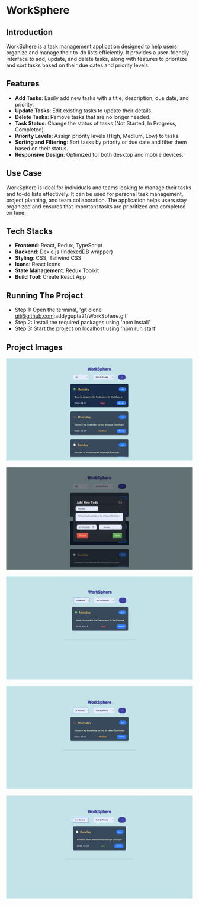 # WorkSphere

## Introduction
WorkSphere is a task management application designed to help users organize and manage their to-do lists efficiently. It provides a user-friendly interface to add, update, and delete tasks, along with features to prioritize and sort tasks based on their due dates and priority levels.

## Features
- **Add Tasks**: Easily add new tasks with a title, description, due date, and priority.
- **Update Tasks**: Edit existing tasks to update their details.
- **Delete Tasks**: Remove tasks that are no longer needed.
- **Task Status**: Change the status of tasks (Not Started, In Progress, Completed).
- **Priority Levels**: Assign priority levels (High, Medium, Low) to tasks.
- **Sorting and Filtering**: Sort tasks by priority or due date and filter them based on their status.
- **Responsive Design**: Optimized for both desktop and mobile devices.

## Use Case
WorkSphere is ideal for individuals and teams looking to manage their tasks and to-do lists effectively. It can be used for personal task management, project planning, and team collaboration. The application helps users stay organized and ensures that important tasks are prioritized and completed on time.

## Tech Stacks
- **Frontend**: React, Redux, TypeScript
- **Backend**: Dexie.js (IndexedDB wrapper)
- **Styling**: CSS, Tailwind CSS
- **Icons**: React Icons
- **State Management**: Redux Toolkit
- **Build Tool**: Create React App

## Running The Project

 - Step 1: Open the terminal, 'git clone git@github.com:addygupta21/WorkSphere.git'
 - Step 2: Install the required packages using 'npm install'
 - Step 3: Start the project on localhost using 'npm run start'


## Project Images

![Project Screenshot](images/Image_1.png)

![Project Screenshot](images/Image_2.png)

![Project Screenshot](images/Image_3.png)

![Project Screenshot](images/Image_4.png)

![Project Screenshot](images/Image_5.png)
